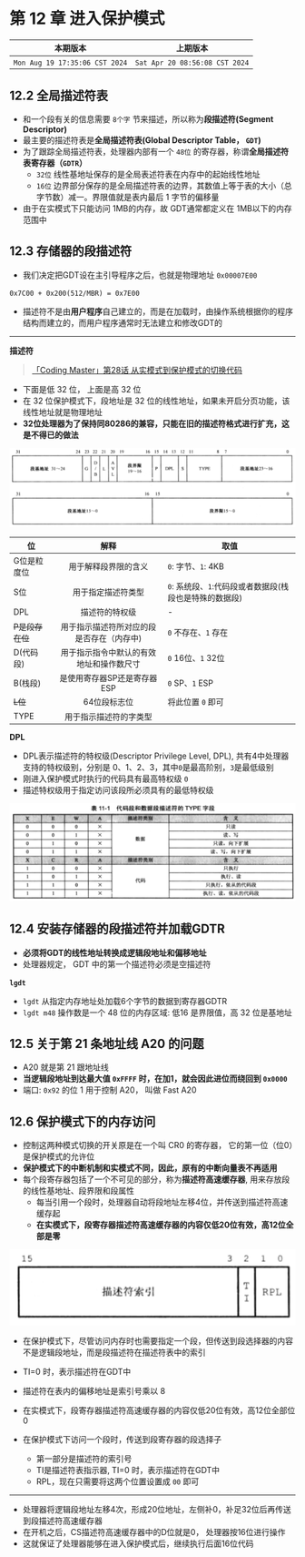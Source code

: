 # 第 12 章 进入保护模式

|本期版本|上期版本
|:---:|:---:|
`Mon Aug 19 17:35:06 CST 2024` | `Sat Apr 20 08:56:08 CST 2024`

## 12.2 全局描述符表

* 和一个段有关的信息需要 `8个字` 节来描述，所以称为**段描述符(Segment Descriptor)**
* 最主要的描述符表是**全局描述符表(Global Descriptor Table， `GDT`)**
* 为了跟踪全局描述符表，处理器内部有一个 `48位` 的寄存器，称谓**全局描述符表寄存器（`GDTR`）**
	* `32位` 线性基地址保存的是全局表述符表在内存中的起始线性地址
	* `16位` 边界部分保存的是全局描述符表的边界，其数值上等于表的大小（总字节数）减一。界限值就是表内最后 1 字节的偏移量
* 由于在实模式下只能访问 1MB的内存，故 GDT通常都定义在 1MB以下的内存范围中

## 12.3 存储器的段描述符


* 我们决定把GDT设在主引导程序之后，也就是物理地址 `0x00007E00` 

```
0x7C00 + 0x200(512/MBR) = 0x7E00
```

* 描述符不是由**用户程序**自己建立的，而是在加载时，由操作系统根据你的程序结构而建立的，而用户程序通常时无法建立和修改GDT的

---

**描述符**

> [「Coding Master」第28话 从实模式到保护模式的切换代码](https://www.youtube.com/watch?v=EkzleCAIdXg&list=PLLBMaJy_MOpM2xUPbjSBSib7hUUaaEGa6&index=30)

* 下面是低 32 位， 上面是高 32 位
* 在 32 位保护模式下，段地址是 32 位的线性地址，如果未开启分页功能，该线性地址就是物理地址
* **32位处理器为了保持同80286的兼容，只能在旧的描述符格式进行扩充，这是不得已的做法**



<img src="./01.png" />

位|解释|取值
---|:---:|---
G位是粒度位 | 用于解释段界限的含义 | `0`: 字节、`1`: 4KB
S位 | 用于指定描述符类型 | `0`: 系统段、`1`:代码段或者数据段(栈段也是特殊的数据段)
DPL | 描述符的特权级 | -
~~P是段存在位~~ | 用于指示描述符所对应的段是否存在（内存中) | `0` 不存在、`1` 存在
D(代码段) | 用于指示指令中默认的有效地址和操作数尺寸 | `0` 16位、`1` 32位
B(栈段) | 是使用寄存器SP还是寄存器ESP | `0` SP、`1` ESP
~~L位~~ | 64位段标志位 | 将此位置 `0` 即可
TYPE | 用于指示描述符的字类型

**DPL**

* DPL表示描述符的特权级(Descriptor Privilege Level, DPL), 共有4中处理器支持的特权级别，分别是 0、1、2、3，其中`0`是最高阶别，`3`是最低级别
* 刚进入保护模式时执行的代码具有最高特权级 `0`
* 描述特权级用于指定访问该段所必须具有的最低特权级

<img src="./02.png" />



## 12.4 安装存储器的段描述符并加载GDTR

* **必须将GDT的线性地址转换成逻辑段地址和偏移地址**
* 处理器规定， GDT 中的第一个描述符必须是空描述符

**`lgdt`**

* `lgdt` 从指定内存地址处加载6个字节的数据到寄存器GDTR
* `lgdt m48` 操作数是一个 48 位的内存区域: 低16 是界限值，高 32 位是基地址

## 12.5 关于第 21 条地址线 A20 的问题

* A20 就是第 21 跟地址线
* **当逻辑段地址到达最大值 `0xFFFF` 时，在加1，就会因此进位而绕回到 `0x0000`**
* 端口: `0x92` 的位 1 用于控制 A20， 叫做 Fast A20


## 12.6 保护模式下的内存访问

* 控制这两种模式切换的开关原是在一个叫 CR0 的寄存器， 它的第一位（位0）是保护模式的允许位
* **保护模式下的中断机制和实模式不同，因此，原有的中断向量表不再适用**
* 每个段寄存器包括了一个不可见的部分，称为**描述符高速缓存器**, 用来存放段的线性基地址、段界限和段属性
	* 每当引用一个段时，处理器自动将段地址左移4位，并传送到描述符高速缓存起
	* **在实模式下，段寄存器描述符高速缓存器的内容仅低20位有效，高12位全部是零**


<img src="./03.png" />

* 在保护模式下，尽管访问内存时也需要指定一个段，但传送到段选择器的内容不是逻辑段地址，而是段描述符在描述符表中的索引
* TI=0 时，表示描述符在GDT中
* 描述符在表内的偏移地址是索引号乘以 8 


* 在实模式下，段寄存器描述符高速缓存器的内容仅低20位有效，高12位全部位0
* 在保护模式下访问一个段时，传送到段寄存器的段选择子
	* 第一部分是描述符的索引号
	* TI是描述符表指示器, TI=0 时，表示描述符在GDT中
	* RPL，现在只需要将这两个位置设置成 `00` 即可

---

* 处理器将逻辑段地址左移4次，形成20位地址，左侧补0，补足32位后再传送到段描述符高速缓存器
* 在开机之后，CS描述符高速缓存器中的D位就是0， 处理器按16位进行操作
* 这就保证了处理器能够在进入保护模式后，继续执行后面16位代码

